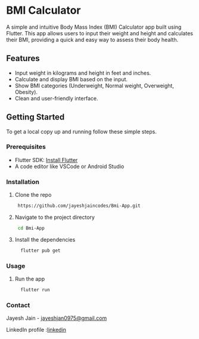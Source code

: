 # BMI Calculator

A simple and intuitive Body Mass Index (BMI) Calculator app built using Flutter. This app allows users to input their weight and height and calculates their BMI, providing a quick and easy way to assess their body health.

## Features
- Input weight in kilograms and height in feet and inches.
- Calculate and display BMI based on the input.
- Show BMI categories (Underweight, Normal weight, Overweight, Obesity).
- Clean and user-friendly interface.


## Getting Started

To get a local copy up and running follow these simple steps.

### Prerequisites

- Flutter SDK: [Install Flutter](https://flutter.dev/docs/get-started/install)
- A code editor like VSCode or Android Studio

### Installation

1. Clone the repo
   ```sh
    https://github.com/jayeshjaincodes/Bmi-App.git
2. Navigate to the project directory
   ```sh
    cd Bmi-App
3. Install the dependencies
   ```sh
     flutter pub get

### Usage 
1. Run the app
   ```sh
     flutter run
### Contact

Jayesh Jain - jayeshjan0975@gmail.com

LinkedIn profile :[linkedin](https://www.linkedin.com/in/jayesh-jain-147100246/)

  
